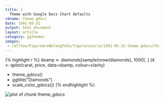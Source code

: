 ```yaml
---
title: |
  Theme with Google Docs Chart defaults
rdname: theme_gdocs
date: 1991-05-31
output: html_document
layout: article
category: ggthemes
images:
 - /allYourFigureAreBelongToUs/figure/source/1991-05-31-theme_gdocs/theme_gdocs-1.png
---
```





{% highlight r %}
dsamp <- diamonds[sample(nrow(diamonds), 1000), ]
(d <- qplot(carat, price, data=dsamp, colour=clarity)
 + theme_gdocs()
 + ggtitle("Diamonds")
 + scale_color_gdocs())
{% endhighlight %}

![plot of chunk theme_gdocs](/allYourFigureAreBelongToUs/figure/source/1991-05-31-theme_gdocs/theme_gdocs-1.png) 